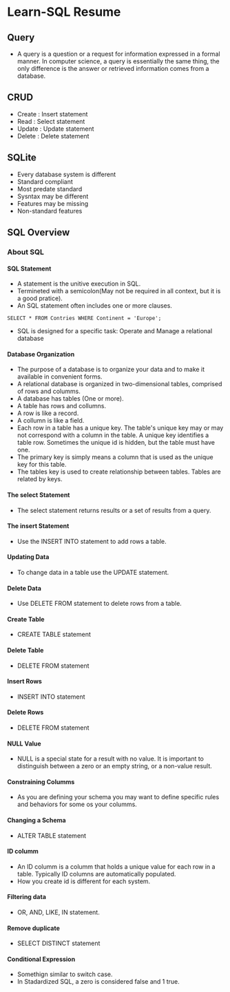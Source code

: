 # Learn-SQL Resume

## Query
- A query is a question or a request for information expressed in a formal manner. In computer science, a query is essentially the same thing, the only difference is the answer or retrieved information comes from a database.

## CRUD

- Create : Insert statement 
- Read : Select statement 
- Update : Update statement 
- Delete : Delete statement 

## SQLite

- Every database system is different 
- Standard compliant
- Most predate standard 
- Sysntax may be different 
- Features may be missing 
- Non-standard features

## SQL Overview

### About SQL

#### SQL Statement 
- A statement is the unitive execution in SQL.
- Termineted with a semicolon(May not be required in all context, but it is a good pratice).
- An SQL statement often includes one or more clauses. 
```
SELECT * FROM Contries WHERE Continent = 'Europe';
```

- SQL is designed for a specific task: Operate and Manage a relational database

#### Database Organization

- The purpose of a database is to organize your data and to make it available in convenient forms.
- A relational database is organized in two-dimensional tables, comprised of rows and columms.
- A database has tables (One or more).
- A table has rows and collumns. 
- A row is like a record.
- A collumn is like a field. 
- Each row in a table has a unique key. The table's unique key may or may not correspond with a column in the table. A unique key identifies a table row. Sometimes the unique id is hidden, but the table must have one. 
- The primary key is simply means a column that is used as the unique key for this table. 
- The tables key is used to create relationship between tables. Tables are related by keys. 

#### The select Statement 

- The select statement returns results or a set of results from a query. 

#### The insert Statement

- Use the INSERT INTO statement to add rows a table.

#### Updating Data

- To change data in a table use the UPDATE statement. 

#### Delete Data

- Use DELETE FROM statement to delete rows from a table.

#### Create Table

- CREATE TABLE statement 

#### Delete Table

-  DELETE FROM statement

#### Insert Rows

- INSERT INTO statement

#### Delete Rows

- DELETE FROM statement

#### NULL Value

- NULL is a special state for a result with no value. It is important to distinguish between a zero or an empty string, or a non-value result. 

#### Constraining Columms

- As you are defining your schema you may want to define specific rules and behaviors for some os your columms. 

#### Changing a Schema 

- ALTER TABLE statement 

#### ID columm

- An ID columm is a columm that holds a unique value for each row in a table. Typically ID columns are automatically populated. 
- How you create id is different for each system. 

#### Filtering data

- OR, AND, LIKE, IN statement.

#### Remove duplicate

- SELECT DISTINCT statement 

#### Conditional Expression

- Somethign similar to switch case. 
- In Stadardized SQL, a zero is considered false and 1 true. 
